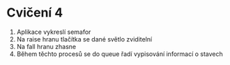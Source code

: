 # Cvičení 4
1. Aplikace vykreslí semafor <br>
2. Na raise hranu tlačítka se dané světlo zviditelní <br>
3. Na fall hranu zhasne <br>
4. Během těchto procesů se do queue řadí vypisování informací o stavech <br>
